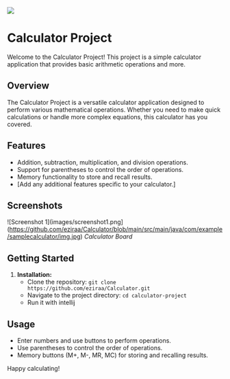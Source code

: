 <img src= "main/src/main/java/com/example/samplecalculator/img.jpg">

# Calculator Project


Welcome to the Calculator Project! This project is a simple calculator application that provides basic arithmetic operations and more.

## Overview

The Calculator Project is a versatile calculator application designed to perform various mathematical operations. Whether you need to make quick calculations or handle more complex equations, this calculator has you covered.

## Features

- Addition, subtraction, multiplication, and division operations.
- Support for parentheses to control the order of operations.
- Memory functionality to store and recall results.
- [Add any additional features specific to your calculator.]

## Screenshots

![Screenshot 1](images/screenshot1.png](https://github.com/eziraa/Calculator/blob/main/src/main/java/com/example/samplecalculator/img.jpg)
*Calculator Board*


## Getting Started

1. **Installation:**
   - Clone the repository: `git clone https://github.com/eziraa/Calculator.git`
   - Navigate to the project directory: `cd calculator-project`
   - Run it with intellij

## Usage

- Enter numbers and use buttons to perform operations.
- Use parentheses to control the order of operations.
- Memory buttons (M+, M-, MR, MC) for storing and recalling results.



Happy calculating!
